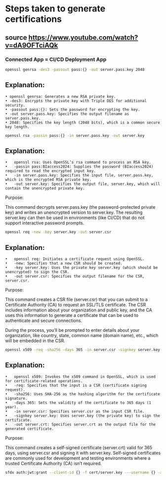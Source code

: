 # Steps taken to generate certifications

## source https://www.youtube.com/watch?v=dA9OFTciAQk
### Connected App = CI/CD Deployment App

```bash
openssl genrsa -des3 -passout pass:{} -out server.pass.key 2048
```

## Explanation:
    • openssl genrsa: Generates a new RSA private key.
	• -des3: Encrypts the private key with Triple DES for additional security.
	• -passout pass:{}: Sets the password for encrypting the key.
	• -out server.pass.key: Specifies the output filename as server.pass.key.
	• 2048: Specifies the key length (2048 bits), which is a common secure key length.

```bash
openssl rsa -passin pass:{} -in server.pass.key -out server.key
```

## Explanation:

	•	openssl rsa: Uses OpenSSL’s rsa command to process an RSA key.
	•	-passin pass:BIaccess2024: Supplies the password (BIaccess2024) required to read the encrypted input key.
	•	-in server.pass.key: Specifies the input file, server.pass.key, which is the encrypted RSA private key.
	•	-out server.key: Specifies the output file, server.key, which will contain the unencrypted private key.

Purpose:

This command decrypts server.pass.key (the password-protected private key) and writes an unencrypted version to server.key. The resulting server.key can then be used in environments (like CI/CD) that do not support interactive password prompts.

```bash
openssl req -new -key server.key -out server.csr
```
## Explanation:

	•	openssl req: Initiates a certificate request using OpenSSL.
	•	-new: Specifies that a new CSR should be created.
	•	-key server.key: Uses the private key server.key (which should be unencrypted) to sign the CSR.
	•	-out server.csr: Specifies the output filename for the CSR, server.csr.

Purpose:

This command creates a CSR file (server.csr) that you can submit to a Certificate Authority (CA) to request an SSL/TLS certificate. The CSR includes information about your organization and public key, and the CA uses this information to generate a certificate that can be used to authenticate and secure connections.

During the process, you’ll be prompted to enter details about your organization, like country, state, common name (domain name), etc., which will be embedded in the CSR.

```bash
openssl x509 -req -sha256 -days 365 -in server.csr -signkey server.key -out server.crt
```

## Explanation:

	•	openssl x509: Invokes the x509 command in OpenSSL, which is used for certificate-related operations.
	•	-req: Specifies that the input is a CSR (certificate signing request).
	•	-sha256: Uses SHA-256 as the hashing algorithm for the certificate signature.
	•	-days 365: Sets the validity of the certificate to 365 days (1 year).
	•	-in server.csr: Specifies server.csr as the input CSR file.
	•	-signkey server.key: Uses server.key (the private key) to sign the certificate.
	•	-out server.crt: Specifies server.crt as the output file for the generated certificate.

Purpose:

This command creates a self-signed certificate (server.crt) valid for 365 days, using server.csr and signing it with server.key. Self-signed certificates are commonly used for development and testing environments where a trusted Certificate Authority (CA) isn’t required.

```bash
sfdx auth:jwt:grant --client-id {} -f cert/server.key ---username {} -a prod -r https://lamudi.my.salesforce.com --json

```